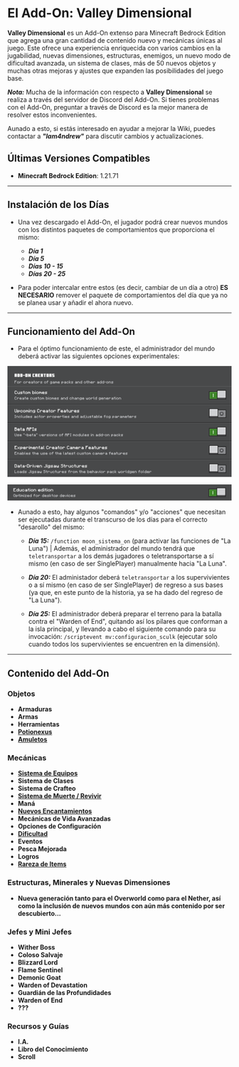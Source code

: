 # El Add-On: Valley Dimensional

**Valley Dimensional** es un Add-On extenso para Minecraft Bedrock Edition que agrega una gran cantidad de contenido nuevo y mecánicas únicas al juego. Este ofrece una experiencia enriquecida con varios cambios en la jugabilidad, nuevas dimensiones, estructuras, enemigos, un nuevo modo de dificultad avanzada, un sistema de clases, más de 50 nuevos objetos y muchas otras mejoras y ajustes que expanden las posibilidades del juego base.

***Nota:*** Mucha de la información con respecto a **Valley Dimensional** se realiza a través del servidor de Discord del Add-On. Si tienes problemas con el Add-On, preguntar a través de Discord es la mejor manera de resolver estos inconvenientes.

Aunado a esto, si estás interesado en ayudar a mejorar la Wiki, puedes contactar a ***"Iam4ndrew"*** para discutir cambios y actualizaciones.

## Últimas Versiones Compatibles

- **Minecraft Bedrock Edition**: 1.21.71

---

## Instalación de los Días

- Una vez descargado el Add-On, el jugador podrá crear nuevos mundos con los distintos paquetes de comportamientos que proporciona el mismo:

  - ***Día 1***
  - ***Día 5***
  - ***Días 10 - 15***
  - ***Días 20 - 25***
 
- Para poder intercalar entre estos (es decir, cambiar de un día a otro) **ES NECESARIO** remover el paquete de comportamientos del día que ya no se planea usar y añadir el ahora nuevo.

---

## Funcionamiento del Add-On

- Para el óptimo funcionamiento de este, el administrador del mundo deberá activar las siguientes opciones experimentales:

![opciones_experimentales](https://github.com/MiguelVeraXd/Valley-Dimensional-Wiki/blob/main/Main/Wiki/assets/crafteo/opciones_experimentales.png)

![opciones_experimentales2](https://github.com/MiguelVeraXd/Valley-Dimensional-Wiki/blob/main/Main/Wiki/assets/crafteo/opciones_experimentales2.png)

- Aunado a esto, hay algunos "comandos" y/o "acciones" que necesitan ser ejecutadas durante el transcurso de los días para el correcto "desarollo" del mismo:

  - ***Día 15:*** `/function moon_sistema_on` (para activar las funciones de "La Luna") | Además, el administrador del mundo tendrá que `teletransportar` a los demás jugadores o teletransportarse a sí mismo (en caso de ser SinglePlayer) manualmente hacia "La Luna".

  - ***Día 20:*** El administador deberá `teletransportar` a los supervivientes o a sí mismo (en caso de ser SinglePlayer) de regreso a sus bases (ya que, en este punto de la historia, ya se ha dado del regreso de "La Luna").

  - ***Día 25:*** El administrador deberá preparar el terreno para la batalla contra el "Warden of End", quitando así los pilares que conforman a la isla principal, y llevando a cabo el siguiente comando para su invocación: `/scriptevent mv:configuracion_sculk` (ejecutar solo cuando todos los supervivientes se encuentren en la dimensión).

---

## Contenido del Add-On

### Objetos

- **Armaduras**
- **Armas**
- **Herramientas**
- [**Potionexus**](https://github.com/MiguelVeraXd/Valley-Dimensional-Wiki/blob/main/Main/Wiki/potionexus.md)
- [**Amuletos**](https://github.com/MiguelVeraXd/Valley-Dimensional-Wiki/blob/main/Main/Wiki/amuletos.md)

### Mecánicas

- [**Sistema de Equipos**](https://github.com/MiguelVeraXd/Valley-Dimensional-Wiki/blob/main/Main/Wiki/sistema%20de%20equipos.md)
- **Sistema de Clases**
- **Sistema de Crafteo**
- [**Sistema de Muerte / Revivir**](https://github.com/MiguelVeraXd/Valley-Dimensional-Wiki/blob/main/Main/Wiki/sistema%20de%20muerte.md)
- **Maná**
- [**Nuevos Encantamientos**](https://github.com/MiguelVeraXd/Valley-Dimensional-Wiki/blob/main/Main/Wiki/encantamientos.md)
- **Mecánicas de Vida Avanzadas**
- **Opciones de Configuración**
- [**Dificultad**](https://github.com/MiguelVeraXd/Valley-Dimensional-Wiki/blob/main/Main/Wiki/dificultad.md)
- **Eventos**
- **Pesca Mejorada**
- **Logros**
- [**Rareza de Items**](https://github.com/MiguelVeraXd/Valley-Dimensional-Wiki/blob/main/Main/Wiki/rareza%20de%20item.md)

### Estructuras, Minerales y Nuevas Dimensiones

- **Nueva generación tanto para el Overworld como para el Nether, así como la inclusión de nuevos mundos con aún más contenido por ser descubierto...**

### Jefes y Mini Jefes

- **Wither Boss**
- **Coloso Salvaje**
- **Blizzard Lord**
- **Flame Sentinel**
- **Demonic Goat**
- **Warden of Devastation**
- **Guardián de las Profundidades**
- **Warden of End**
- **???**

### Recursos y Guías

- **I.A.**
- **Libro del Conocimiento**
- **Scroll**
